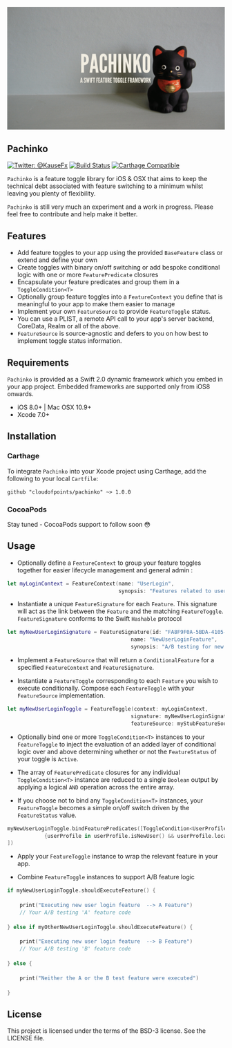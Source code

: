 ![Pachinko : A Swift Feature Toggle Framework](assets/images/pachinko_banner.png)


## Pachinko

[![Twitter: @KauseFx](https://img.shields.io/badge/contact-@cloudofpoints-blue.svg?style=flat)](https://twitter.com/cloudofpoints)
[![Build Status](https://travis-ci.org/cloudofpoints/Pachinko.svg)](https://travis-ci.org/cloudofpoints/Pachinko)
[![Carthage Compatible](https://img.shields.io/badge/Carthage-compatible-4BC51D.svg?style=flat)](https://github.com/Carthage/Carthage)

`Pachinko` is a feature toggle library for iOS & OSX that aims to keep the technical debt associated with feature switching to a minimum whilst leaving you plenty of flexibility. 

`Pachinko` is still very much an experiment and a work in progress. Please feel free to contribute and help make it better.

## Features

- Add feature toggles to your app using the provided `BaseFeature` class or extend and define your own
- Create toggles with binary on/off switching or add bespoke conditional logic with one or more  `FeaturePredicate` closures
- Encapsulate your feature predicates and group them in a `ToggleCondition<T>`
- Optionally group feature toggles into a `FeatureContext` you define that is meaningful to your app to make them easier to manage
- Implement your own `FeatureSource` to provide `FeatureToggle` status.
- You can use a PLIST, a remote API call to your app's server backend, CoreData, Realm or all of the above. 
- `FeatureSource` is source-agnostic and defers to you on how best to implement toggle status information.

## Requirements

`Pachinko` is provided as a Swift 2.0 dynamic framework which you embed in your app project. Embedded frameworks are supported only from iOS8 onwards.

- iOS 8.0+ | Mac OSX 10.9+
- Xcode 7.0+

## Installation

### Carthage

To integrate `Pachinko` into your Xcode project using Carthage, add the following to your local `Cartfile`:

```ogdl
github "cloudofpoints/pachinko" ~> 1.0.0
```

### CocoaPods

Stay tuned - CocoaPods support to follow soon :flushed:

## Usage

- Optionally define a `FeatureContext` to group your feature toggles together for easier lifecycle management and general admin :

```swift
let myLoginContext = FeatureContext(name: "UserLogin", 
									synopsis: "Features related to user login")
```
- Instantiate a unique `FeatureSignature` for each `Feature`. This signature will act as the link between the `Feature` and the matching `FeatureToggle`. `FeatureSignature` conforms to the Swift `Hashable` protocol

```swift
let myNewUserLoginSignature = FeatureSignature(id: "FA8F9F0A-5BDA-4105-A177-E7992A22D643", 
										name: "NewUserLoginFeature", 
										synopsis: "A/B testing for new user greeting")
```

- Implement a `FeatureSource` that will return a `ConditionalFeature` for a specified `FeatureContext` and `FeatureSignature`. 

- Instantiate a `FeatureToggle` corresponding to each `Feature` you wish to execute conditionally. Compose each `FeatureToggle` with your `FeatureSource` implementation.

```swift
let myNewUserLoginToggle = FeatureToggle(context: myLoginContext, 
										signature: myNewUserLoginSignature, 
										featureSource: myStubFeatureSource)

```
- Optionally bind one or more `ToggleCondition<T>` instances to your `FeatureToggle` to inject the evaluation of an added layer of conditional logic over and above determining whether or not the `FeatureStatus` of your toggle is `Active`.

- The array of `FeaturePredicate` closures for any individual `ToggleCondition<T>` instance are reduced to a single `Boolean` output by applying a logical `AND` operation across the entire array.

- If you choose not to bind any `ToggleCondition<T>` instances, your `FeatureToggle` becomes a simple on/off switch driven by the `FeatureStatus` value.

```swift
myNewUserLoginToggle.bindFeaturePredicates([ToggleCondition<UserProfile>(sampleUserProfile)
            {userProfile in userProfile.isNewUser() && userProfile.location == UserLocation.EU}
])
```

- Apply your `FeatureToggle` instance to wrap the relevant feature in your app.

- Combine `FeatureToggle` instances to support A/B feature logic

```swift
if myNewUserLoginToggle.shouldExecuteFeature() {
    
    print("Executing new user login feature  --> A Feature")
    // Your A/B testing 'A' feature code 
    
} else if myOtherNewUserLoginToggle.shouldExecuteFeature() {

    print("Executing new user login feature  --> B Feature")
    // Your A/B testing 'B' feature code     

} else {

    print("Neither the A or the B test feature were executed")
    
}
```

## License
This project is licensed under the terms of the BSD-3 license. See the LICENSE file.